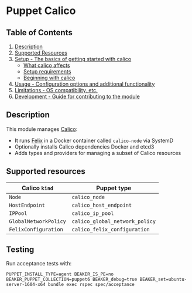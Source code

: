 # Puppet Calico

## Table of Contents

1. [Description](#description)
1. [Supported Resources](#supported-resources)
1. [Setup - The basics of getting started with calico](#setup)
    * [What calico affects](#what-calico-affects)
    * [Setup requirements](#setup-requirements)
    * [Beginning with calico](#beginning-with-calico)
1. [Usage - Configuration options and additional functionality](#usage)
1. [Limitations - OS compatibility, etc.](#limitations)
1. [Development - Guide for contributing to the module](#development)

## Description

This module manages [Calico](https://projectcalico.org/):

 * It runs [Felix](https://docs.projectcalico.org/reference/felix/) in a Docker container called `calico-node` via SystemD
 * Optionally installs Calico dependencies Docker and etcd3
 * Adds types and providers for managing a subset of Calico resources

## Supported resources

| Calico `kind`         | Puppet type                    |
| --------------------- | ------------------------------ |
| `Node`                | `calico_node`                  |
| `HostEndpoint`        | `calico_host_endpoint`         |
| `IPPool`              | `calico_ip_pool`               |
| `GlobalNetworkPolicy` | `calico_global_network_policy` |
| `FelixConfiguration`  | `calico_felix_configuration`   |

## Testing

Run acceptance tests with:

```
PUPPET_INSTALL_TYPE=agent BEAKER_IS_PE=no BEAKER_PUPPET_COLLECTION=puppet6 BEAKER_debug=true BEAKER_set=ubuntu-server-1604-x64 bundle exec rspec spec/acceptance
```

